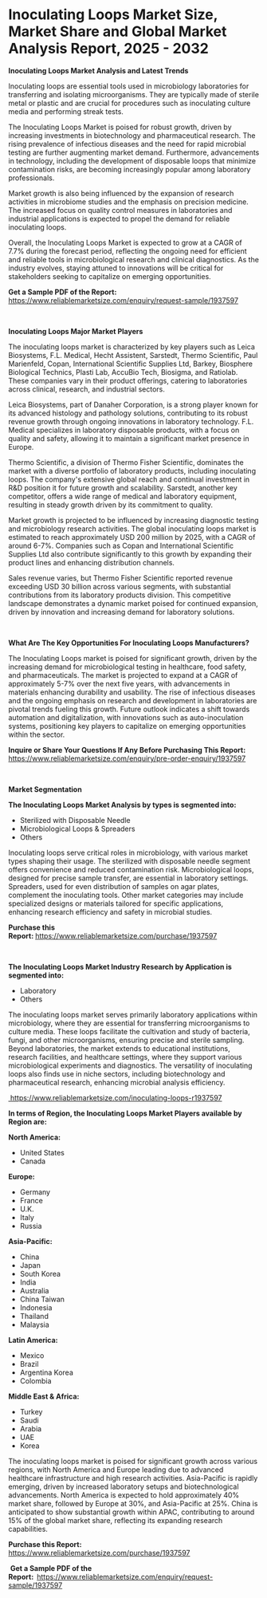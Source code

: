 <p><h1>Inoculating Loops Market Size, Market Share and Global Market Analysis Report, 2025 - 2032</h1></p><p><strong>Inoculating Loops Market Analysis and Latest Trends</strong></p>
<p><p>Inoculating loops are essential tools used in microbiology laboratories for transferring and isolating microorganisms. They are typically made of sterile metal or plastic and are crucial for procedures such as inoculating culture media and performing streak tests. </p><p>The Inoculating Loops Market is poised for robust growth, driven by increasing investments in biotechnology and pharmaceutical research. The rising prevalence of infectious diseases and the need for rapid microbial testing are further augmenting market demand. Furthermore, advancements in technology, including the development of disposable loops that minimize contamination risks, are becoming increasingly popular among laboratory professionals.</p><p>Market growth is also being influenced by the expansion of research activities in microbiome studies and the emphasis on precision medicine. The increased focus on quality control measures in laboratories and industrial applications is expected to propel the demand for reliable inoculating loops. </p><p>Overall, the Inoculating Loops Market is expected to grow at a CAGR of 7.7% during the forecast period, reflecting the ongoing need for efficient and reliable tools in microbiological research and clinical diagnostics. As the industry evolves, staying attuned to innovations will be critical for stakeholders seeking to capitalize on emerging opportunities.</p></p>
<p><strong>Get a Sample PDF of the Report:&nbsp;</strong> <a href="https://www.reliablemarketsize.com/enquiry/request-sample/1937597?utm_campaign=3516&utm_medium=2&utm_source=Github&utm_content=ia&utm_term=13042025&utm_id=inoculating-loops">https://www.reliablemarketsize.com/enquiry/request-sample/1937597</a></p>
<p>&nbsp;</p>
<p><strong>Inoculating Loops Major Market Players</strong></p>
<p><p>The inoculating loops market is characterized by key players such as Leica Biosystems, F.L. Medical, Hecht Assistent, Sarstedt, Thermo Scientific, Paul Marienfeld, Copan, International Scientific Supplies Ltd, Barkey, Biosphere Biological Technics, Plasti Lab, AccuBio Tech, Biosigma, and Ratiolab. These companies vary in their product offerings, catering to laboratories across clinical, research, and industrial sectors.</p><p>Leica Biosystems, part of Danaher Corporation, is a strong player known for its advanced histology and pathology solutions, contributing to its robust revenue growth through ongoing innovations in laboratory technology. F.L. Medical specializes in laboratory disposable products, with a focus on quality and safety, allowing it to maintain a significant market presence in Europe.</p><p>Thermo Scientific, a division of Thermo Fisher Scientific, dominates the market with a diverse portfolio of laboratory products, including inoculating loops. The company's extensive global reach and continual investment in R&D position it for future growth and scalability. Sarstedt, another key competitor, offers a wide range of medical and laboratory equipment, resulting in steady growth driven by its commitment to quality.</p><p>Market growth is projected to be influenced by increasing diagnostic testing and microbiology research activities. The global inoculating loops market is estimated to reach approximately USD 200 million by 2025, with a CAGR of around 6-7%. Companies such as Copan and International Scientific Supplies Ltd also contribute significantly to this growth by expanding their product lines and enhancing distribution channels.</p><p>Sales revenue varies, but Thermo Fisher Scientific reported revenue exceeding USD 30 billion across various segments, with substantial contributions from its laboratory products division. This competitive landscape demonstrates a dynamic market poised for continued expansion, driven by innovation and increasing demand for laboratory solutions.</p></p>
<p>&nbsp;</p>
<p><strong>What Are The Key Opportunities For Inoculating Loops Manufacturers?</strong></p>
<p><p>The Inoculating Loops market is poised for significant growth, driven by the increasing demand for microbiological testing in healthcare, food safety, and pharmaceuticals. The market is projected to expand at a CAGR of approximately 5-7% over the next five years, with advancements in materials enhancing durability and usability. The rise of infectious diseases and the ongoing emphasis on research and development in laboratories are pivotal trends fueling this growth. Future outlook indicates a shift towards automation and digitalization, with innovations such as auto-inoculation systems, positioning key players to capitalize on emerging opportunities within the sector.</p></p>
<p><strong>Inquire or Share Your Questions If Any Before Purchasing This Report:</strong> <a href="https://www.reliablemarketsize.com/enquiry/pre-order-enquiry/1937597?utm_campaign=3516&utm_medium=2&utm_source=Github&utm_content=ia&utm_term=13042025&utm_id=inoculating-loops">https://www.reliablemarketsize.com/enquiry/pre-order-enquiry/1937597</a></p>
<p>&nbsp;</p>
<p><strong>Market Segmentation</strong></p>
<p><strong>The Inoculating Loops Market Analysis by types is segmented into:</strong></p>
<p><ul><li>Sterilized with Disposable Needle</li><li>Microbiological Loops & Spreaders</li><li>Others</li></ul></p>
<p><p>Inoculating loops serve critical roles in microbiology, with various market types shaping their usage. The sterilized with disposable needle segment offers convenience and reduced contamination risk. Microbiological loops, designed for precise sample transfer, are essential in laboratory settings. Spreaders, used for even distribution of samples on agar plates, complement the inoculating tools. Other market categories may include specialized designs or materials tailored for specific applications, enhancing research efficiency and safety in microbial studies.</p></p>
<p><strong>Purchase this Report:&nbsp;</strong><a href="https://www.reliablemarketsize.com/purchase/1937597?utm_campaign=3516&utm_medium=2&utm_source=Github&utm_content=ia&utm_term=13042025&utm_id=inoculating-loops">https://www.reliablemarketsize.com/purchase/1937597</a></p>
<p>&nbsp;</p>
<p><strong>The Inoculating Loops Market Industry Research by Application is segmented into:</strong></p>
<p><ul><li>Laboratory</li><li>Others</li></ul></p>
<p><p>The inoculating loops market serves primarily laboratory applications within microbiology, where they are essential for transferring microorganisms to culture media. These loops facilitate the cultivation and study of bacteria, fungi, and other microorganisms, ensuring precise and sterile sampling. Beyond laboratories, the market extends to educational institutions, research facilities, and healthcare settings, where they support various microbiological experiments and diagnostics. The versatility of inoculating loops also finds use in niche sectors, including biotechnology and pharmaceutical research, enhancing microbial analysis efficiency.</p></p>
<p><a href="https://www.reliablemarketsize.com/inoculating-loops-r1937597?utm_campaign=3516&utm_medium=2&utm_source=Github&utm_content=ia&utm_term=13042025&utm_id=inoculating-loops">&nbsp;https://www.reliablemarketsize.com/inoculating-loops-r1937597</a></p>
<p><strong>In terms of Region, the Inoculating Loops Market Players available by Region are:</strong></p>
<p>
    <p> <strong> North America: </strong>
        <ul>
            <li>United States</li>
            <li>Canada</li>
        </ul>
        </p> 
    <p> <strong> Europe: </strong>
        <ul>
            <li>Germany</li>
            <li>France</li>
            <li>U.K.</li>
            <li>Italy</li>
            <li>Russia</li>
        </ul>
        </p> 
    <p> <strong> Asia-Pacific: </strong>
        <ul>
            <li>China</li>
            <li>Japan</li>
            <li>South Korea</li>
            <li>India</li>
            <li>Australia</li>
            <li>China Taiwan</li>
            <li>Indonesia</li>
            <li>Thailand</li>
            <li>Malaysia</li>
        </ul>
        </p> 
    <p> <strong> Latin America: </strong>
        <ul>
            <li>Mexico</li>
            <li>Brazil</li>
            <li>Argentina Korea</li>
            <li>Colombia</li>
        </ul>
        </p> 
    <p> <strong> Middle East & Africa: </strong>
        <ul>
            <li>Turkey</li>
            <li>Saudi</li>
            <li>Arabia</li>
            <li>UAE</li>
            <li>Korea</li>
        </ul>
    </p>
    </p>
<p><p>The inoculating loops market is poised for significant growth across various regions, with North America and Europe leading due to advanced healthcare infrastructure and high research activities. Asia-Pacific is rapidly emerging, driven by increased laboratory setups and biotechnological advancements. North America is expected to hold approximately 40% market share, followed by Europe at 30%, and Asia-Pacific at 25%. China is anticipated to show substantial growth within APAC, contributing to around 15% of the global market share, reflecting its expanding research capabilities.</p></p>
<p><strong>Purchase this Report: </strong><a href="https://www.reliablemarketsize.com/purchase/1937597?utm_campaign=3516&utm_medium=2&utm_source=Github&utm_content=ia&utm_term=13042025&utm_id=inoculating-loops">https://www.reliablemarketsize.com/purchase/1937597</a></p>
<p>&nbsp;<strong>Get a Sample PDF of the Report:&nbsp;&nbsp;</strong><a href="https://www.reliablemarketsize.com/enquiry/request-sample/1937597?utm_campaign=3516&utm_medium=2&utm_source=Github&utm_content=ia&utm_term=13042025&utm_id=inoculating-loops">https://www.reliablemarketsize.com/enquiry/request-sample/1937597</a></p>
<p><strong></strong></p>
<p><p></p><p></p><p></p></p>